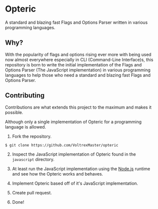 # Opteric
A standard and blazing fast Flags and Options Parser written in various programming languages.

## Why?
With the popularity of flags and options rising ever more with being used now almost everywhere especially in CLI (Command-Line Interface)s, this repository is born to write the initial implementation of the Flags and Options Parser (The JavaScript implementation) in various programming languages to help those who need a standard and blazing fast Flags and Options Parser.

## Contributing
Contributions are what extends this project to the maximum and makes it possible.

Although only a single implementation of Opteric for a programming language is allowed.

1. Fork the repository.

```console
$ git clone https://github.com/VoltrexMaster/opteric
```

2. Inspect the JavaScript implementation of Opteric found in the `javascript` directory.

3. At least run the JavaScript implementation using the [Node.js](https://nodejs.org) runtime and see how the Opteric works and behaves.

4. Implement Opteric based off of it's JavaScript implementation.

5. Create pull request.

6. Done!
